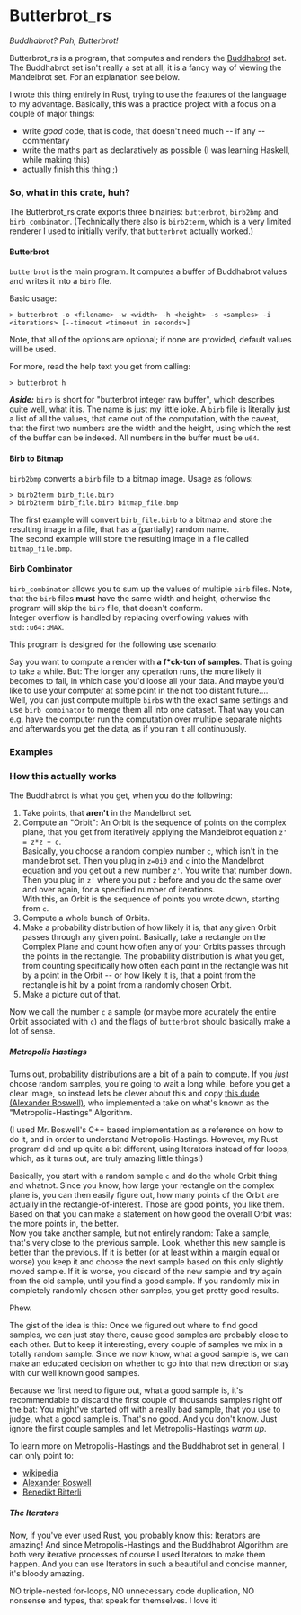 # Butterbrot_rs

*Buddhabrot? Pah, Butterbrot!*

Butterbrot_rs is a program, that computes and renders the [Buddhabrot](https://en.wikipedia.org/wiki/Buddhabrot) set.  
The Buddhabrot set isn't really a set at all, it is a fancy way of viewing the Mandelbrot set. For an explanation see below.

I wrote this thing entirely in Rust, trying to use the features of the language to my advantage.
Basically, this was a practice project with a focus on a couple of major things:

- write *good* code, that is code, that doesn't need much -- if any -- commentary
- write the maths part as declaratively as possible (I was learning Haskell, while making this)
- actually finish this thing ;)

### So, what in this crate, huh?

The Butterbrot_rs crate exports three binairies: `butterbrot`, `birb2bmp` and `birb_combinator`.
(Technically there also is `birb2term`, which is a very limited renderer I used to initially verify, that `butterbrot` actually worked.)

#### Butterbrot
`butterbrot` is the main program. It computes a buffer of Buddhabrot values and writes it into a `birb` file.

Basic usage:

```
> butterbrot -o <filename> -w <width> -h <height> -s <samples> -i <iterations> [--timeout <timeout in seconds>]
```
Note, that all of the options are optional; if none are provided, default values will be used.

For more, read the help text you get from calling:

```
> butterbrot h
```

***Aside:*** `birb` is short for "butterbrot integer raw buffer", which
describes quite well, what it is. The name is just my little joke.  A `birb`
file is literally just a list of all the values, that came out of the
computation, with the caveat, that the first two numbers are the width and the
height, using which the rest of the buffer can be indexed. All numbers in the
buffer must be `u64`.

#### Birb to Bitmap
`birb2bmp` converts a `birb` file to a bitmap image. Usage as follows:

```
> birb2term birb_file.birb
> birb2term birb_file.birb bitmap_file.bmp
```

The first example will convert `birb_file.birb` to a bitmap and store the resulting image in a file, that has a (partially) random name.  
The second example will store the resulting image in a file called `bitmap_file.bmp`.

#### Birb Combinator
`birb_combinator` allows you to sum up the values of multiple `birb` files. Note, that the `birb` files **must** have the same width and height,
otherwise the program will skip the `birb` file, that doesn't conform.  
Integer overflow is handled by replacing overflowing values with `std::u64::MAX`.

This program is designed for the following use scenario:

Say you want to compute a render with **a f\*ck-ton of samples**. That is going to take a while. But: The longer any operation runs, the
more likely it becomes to fail, in which case you'd loose all your data. And maybe you'd like to use your computer at some point in the
not too distant future....  
Well, you can just compute multiple `birb`s with the exact same settings and use `birb_combinator` to merge them all into one dataset.
That way you can e.g. have the computer run the computation over multiple separate nights and afterwards you get the data, as if you
ran it all continuously.

### Examples

### How this actually works

The Buddhabrot is what you get, when you do the following:

1. Take points, that **aren't** in the Mandelbrot set.
2. Compute an "Orbit": An Orbit is the sequence of points on the complex plane, that you get from iteratively applying the Mandelbrot
   equation `z' = z*z + c`.  
   Basically, you choose a random complex number `c`, which isn't in the mandelbrot set. Then you plug in `z=0i0` and `c` into the
   Mandelbrot equation and you get out a new number `z'`. You write that number down. Then you plug in `z'` where you put `z` before
   and you do the same over and over again, for a specified number of iterations.  
   With this, an Orbit is the sequence of points you wrote down, starting from `c`.
3. Compute a whole bunch of Orbits.
4. Make a probability distribution of how likely it is, that any given Orbit passes through any given point.
   Basically, take a rectangle on the Complex Plane and count how often any of your Orbits passes through the points in the rectangle.
   The probability distribution is what you get, from counting specifically how often each point in the rectangle was hit by a point
   in the Orbit -- or how likely it is, that a point from the rectangle is hit by a point from a randomly chosen Orbit.
5. Make a picture out of that.

Now we call the number `c` a sample (or maybe more acurately the entire Orbit associated with `c`) and the flags of `butterbrot` should
basically make a lot of sense.

##### Metropolis Hastings

Turns out, probability distributions are a bit of a pain to compute. If you *just* choose random samples, you're going to wait a long
while, before you get a clear image, so instead lets be clever about this and copy [this dude (Alexander Boswell)](http://www.steckles.com/buddha/), who implemented a take on what's
known as the "Metropolis-Hastings" Algorithm.

(I used Mr. Boswell's C++ based implementation as a reference on how to do it, and in order to understand Metropolis-Hastings. However,
my Rust program did end up quite a bit different, using Iterators instead of for loops, which, as it turns out, are truly amazing
little things!)

Basically, you start with a random sample `c` and do the whole Orbit thing and whatnot. Since you know, how large your rectangle on the
complex plane is, you can then easily figure out, how many points of the Orbit are actually in the rectangle-of-interest. Those are
good points, you like them. Based on that you can make a statement on how good the overall Orbit was: the more points in, the better.  
Now you take another sample, but not entirely random: Take a sample, that's very close to the previous sample. Look, whether this new
sample is better than the previous. If it is better (or at least within a margin equal or worse) you keep it and choose the next sample
based on this only slightly moved sample. If it is worse, you discard of the new sample and try again from the old sample, until you
find a good sample. If you randomly mix in completely randomly chosen other samples, you get pretty good results.

Phew.

The gist of the idea is this: Once we figured out where to find good samples, we can just stay there, cause good samples are probably
close to each other. But to keep it interesting, every couple of samples we mix in a totally random sample. Since we now know, what a
good sample is, we can make an educated decision on whether to go into that new direction or stay with our well known good samples.

Because we first need to figure out, what a good sample is, it's recommendable to discard the first couple of thousands samples right
off the bat: You might've started off with a really bad sample, that you use to judge, what a good sample is. That's no good. And you don't
know. Just ignore the first couple samples and let Metropolis-Hastings *warm up*.

To learn more on Metropolis-Hastings and the Buddhabrot set in general, I can only point to:
- [wikipedia](http://en.wikipedia.org/wiki/Buddhabrot)
- [Alexander Boswell](http://www.steckles.com/buddha/)
- [Benedikt Bitterli](https://benedikt-bitterli.me/buddhabrot/)


##### The Iterators

Now, if you've ever used Rust, you probably know this: Iterators are amazing! And since Metropolis-Hastings and the Buddhabrot Algorithm
are both very iterative processes of course I used Iterators to make them happen. And you can use Iterators in such a beautiful and
concise manner, it's bloody amazing.

NO triple-nested for-loops, NO unnecessary code duplication, NO nonsense and types, that speak for themselves. I love it!
